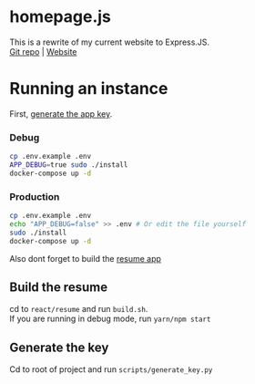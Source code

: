 # homepage.js
This is a rewrite of my current website to Express.JS.  
[Git repo](https://git.blek.codes/blek/homepage.js) | [Website](https://blek.codes)

# Running an instance

First, [generate the app key](#generate-the-key).

### Debug
```bash
cp .env.example .env
APP_DEBUG=true sudo ./install
docker-compose up -d
```

### Production
```bash
cp .env.example .env
echo "APP_DEBUG=false" >> .env # Or edit the file yourself
sudo ./install
docker-compose up -d
```

Also dont forget to build the [resume app](#build-the-resume)

## Build the resume
cd to `react/resume` and run `build.sh`.  
If you are running in debug mode, run `yarn/npm start`

## Generate the key
Cd to root of project and run `scripts/generate_key.py`